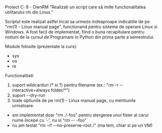 Proiect C: 8 - OwnRM
"Realizati un script care să imite functionalitatea utilitarului rm din Linux."

Scriptul este realizat astfel incat sa urmeze indeaproape indicatiile de pe "rm(1) - Linux manual page", functionand pentru sisteme de operare Linux si Windows.
A fost facil de implementat, fiind o buna recapitulare pentru notiuni de la cursul de Programare in Python din prima parte a semestrului.

Module folosite (prezentate la curs):
- sys
- os
- re

Functionalitati:
1. suport wildcarduri (* si ?) pentru filename (ex.: "rm -r --interactive=always folder/*")
2. suport --dry-run
3. toate optiunile de pe rm(1) - Linux manual page, cu mentiunile urmatoare:
- am implementat doar "rm ./-foo" pentru stergerea unui fisier al carui nume incepe cu '-', nu si "rm -- -foo"
- nu am testat "rm -rf --no-preserve-root /" (ma tem, chiar si pe un VM)
